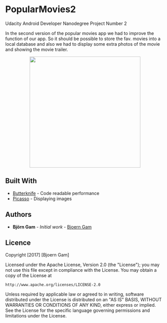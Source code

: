# PopularMovies2
Udacity Android Developer Nanodegree Project Number 2

In the second version of the popular movies app we had to improve the function of our app. 
So it should be possible to store the fav. movies into a local database and also we had to 
display some extra photos of the movie and showing the movie trailer.

<p align="center">
  <img src="https://pbs.twimg.com/media/C-2CH6sXgAQDH1M.jpg:large" width="350"/>
</p>


## Built With

* [Butterknife](https://jakewharton.github.io/butterknife/) - Code readable performance 
* [Picasso](https://square.github.io/picasso/) - Displaying images 

## Authors

* **Björn Gam** - *Initial work* - [Bjoern Gam](https://github.com/bjoerngam)



## Licence

Copyright [2017] [Bjoern Gam]

Licensed under the Apache License, Version 2.0 (the "License");
you may not use this file except in compliance with the License.
You may obtain a copy of the License at

    http://www.apache.org/licenses/LICENSE-2.0

Unless required by applicable law or agreed to in writing, software
distributed under the License is distributed on an "AS IS" BASIS,
WITHOUT WARRANTIES OR CONDITIONS OF ANY KIND, either express or implied.
See the License for the specific language governing permissions and
limitations under the License.

